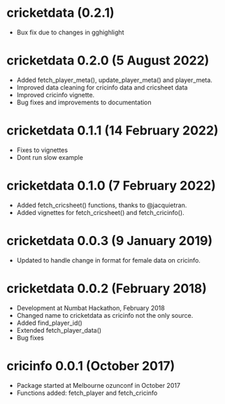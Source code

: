 # cricketdata (0.2.1)
  * Bux fix due to changes in gghighlight

# cricketdata 0.2.0 (5 August 2022)
  * Added fetch_player_meta(), update_player_meta() and player_meta.
  * Improved data cleaning for cricinfo data and cricsheet data
  * Improved cricinfo vignette.
  * Bug fixes and improvements to documentation

# cricketdata 0.1.1 (14 February 2022)
  * Fixes to vignettes
  * Dont run slow example

# cricketdata 0.1.0 (7 February 2022)
  * Added fetch_cricsheet() functions, thanks to @jacquietran.
  * Added vignettes for fetch_cricsheet() and fetch_cricinfo().
 
# cricketdata 0.0.3 (9 January 2019)
  * Updated to handle change in format for female data on cricinfo.

# cricketdata 0.0.2 (February 2018)
  * Development at Numbat Hackathon, February 2018
  * Changed name to cricketdata as cricinfo not the only source.
  * Added find_player_id()
  * Extended fetch_player_data()
  * Bug fixes

# cricinfo 0.0.1 (October 2017)
  * Package started at Melbourne ozunconf in October 2017
  * Functions added: fetch_player and fetch_cricinfo

